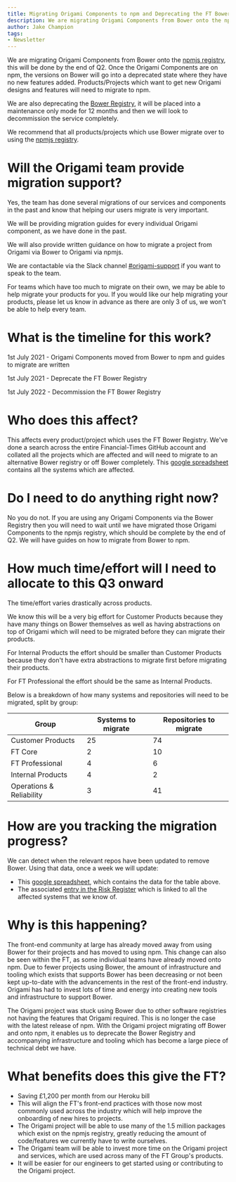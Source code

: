 ```yaml
---
title: Migrating Origami Components to npm and Deprecating the FT Bower Registry
description: We are migrating Origami Components from Bower onto the npmjs registry, this will be done by the end of Q2. Once the Origami Components are on npm, the versions on Bower will go into a deprecated state where they have no new features added. Products/Projects which want to get new Origami designs and features will need to migrate to npm.
author: Jake Champion
tags:
- Newsletter
---
```


We are migrating Origami Components from Bower onto the [npmjs registry](https://www.npmjs.com/), this will be done by the end of Q2. Once the Origami Components are on npm, the versions on Bower will go into a deprecated state where they have no new features added. Products/Projects which want to get new Origami designs and features will need to migrate to npm.

We are also deprecating the [Bower Registry](https://origami-bower-registry.ft.com/), it will be placed into a maintenance only mode for 12 months and then we will look to decommission the service completely.

We recommend that all products/projects which use Bower migrate over to using the [npmjs registry](https://www.npmjs.com/).

# Will the Origami team provide migration support?

Yes, the team has done several migrations of our services and components in the past and know that helping our users migrate is very important.

We will be providing migration guides for every individual Origami component, as we have done in the past.

We will also provide written guidance on how to migrate a project from Origami via Bower to Origami via npmjs.

We are contactable via the Slack channel [#origami-support](https://financialtimes.slack.com/archives/C02FU5ARJ) if you want to speak to the team.

For teams which have too much to migrate on their own, we may be able to help migrate your products for you. If you would like our help migrating your products, please let us know in advance as there are only 3 of us, we won&#39;t be able to help every team.

# What is the timeline for this work?

1st July 2021 - Origami Components moved from Bower to npm and guides to migrate are written

1st July 2021 - Deprecate the FT Bower Registry

1st July 2022 - Decommission the FT Bower Registry

# Who does this affect?

This affects every product/project which uses the FT Bower Registry. We&#39;ve done a search across the entire Financial-Times GitHub account and collated all the projects which are affected and will need to migrate to an alternative Bower registry or off Bower completely. This [google spreadsheet](https://docs.google.com/spreadsheets/d/1Pem5e6cR0aiuKpYa7VD08AnSSynzjRtWt_VAHAoyhPQ/edit#gid=0) contains all the systems which are affected.

# Do I need to do anything right now?

No you do not. If you are using any Origami Components via the Bower Registry then you will need to wait until we have migrated those Origami Components to the npmjs registry, which should be complete by the end of Q2. We will have guides on how to migrate from Bower to npm.

# How much time/effort will I need to allocate to this Q3 onward

The time/effort varies drastically across products.

We know this will be a very big effort for Customer Products because they have many things on Bower themselves as well as having abstractions on top of Origami which will need to be migrated before they can migrate their products.

For Internal Products the effort should be smaller than Customer Products because they don&#39;t have extra abstractions to migrate first before migrating their products.

For FT Professional the effort should be the same as Internal Products.

Below is a breakdown of how many systems and repositories will need to be migrated, split by group:

| Group                    | Systems to migrate | Repositories to migrate |
| ---------------------------- | ---------------------- | --------------------------- |
| Customer Products            | 25                     | 74                          |
| FT Core                      | 2                      | 10                          |
| FT Professional              | 4                      | 6                           |
| Internal Products            | 4                      | 2                           |
| Operations &amp; Reliability | 3                      | 41                          |


# How are you tracking the migration progress?

We can detect when the relevant repos have been updated to remove Bower. Using that data, once a week we will update:

- This [google spreadsheet](https://docs.google.com/spreadsheets/d/1Pem5e6cR0aiuKpYa7VD08AnSSynzjRtWt_VAHAoyhPQ/edit#gid=0), which contains the data for the table above.
- The associated [entry in the Risk Register](https://biz-ops.in.ft.com/Risk/origami-components-via-bower) which is linked to all the affected systems that we know of.

# Why is this happening?

The front-end community at large has already moved away from using Bower for their projects and has moved to using npm. This change can also be seen within the FT, as some individual teams have already moved onto npm. Due to fewer projects using Bower, the amount of infrastructure and tooling which exists that supports Bower has been decreasing or not been kept up-to-date with the advancements in the rest of the front-end industry. Origami has had to invest lots of time and energy into creating new tools and infrastructure to support Bower.

The Origami project was stuck using Bower due to other software registries not having the features that Origami required. This is no longer the case with the latest release of npm. With the Origami project migrating off Bower and onto npm, it enables us to deprecate the Bower Registry and accompanying infrastructure and tooling which has become a large piece of technical debt we have.

# What benefits does this give the FT?

- Saving £1,200 per month from our Heroku bill
- This will align the FT&#39;s front-end practices with those now most commonly used across the industry which will help improve the onboarding of new hires to projects.
- The Origami project will be able to use many of the 1.5 million packages which exist on the npmjs registry, greatly reducing the amount of code/features we currently have to write ourselves.
- The Origami team will be able to invest more time on the Origami project and services, which are used across many of the FT Group&#39;s products.
- It will be easier for our engineers to get started using or contributing to the Origami project.
